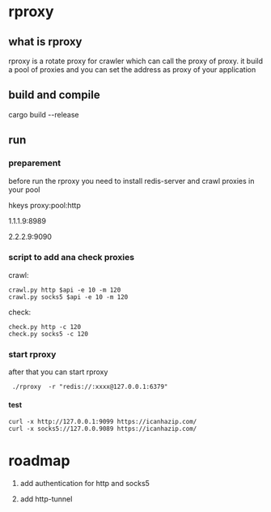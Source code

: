 # rproxy

## what is rproxy 
rproxy is a rotate proxy for crawler which can call the proxy of proxy.
it build a pool of proxies and you can set the address as proxy of your application 

## build and compile 
cargo build --release

## run

### preparement
before run the rproxy you need to install redis-server and crawl proxies in your pool

hkeys proxy:pool:http

1.1.1.9:8989

2.2.2.9:9090

### script to add ana check proxies

crawl:

    crawl.py http $api -e 10 -m 120 
    crawl.py socks5 $api -e 10 -m 120

check:

    check.py http -c 120
    check.py socks5 -c 120

### start rproxy
after that you can start rproxy 
```shell script
 ./rproxy  -r "redis://:xxxx@127.0.0.1:6379"
```
#### test

```shell script
curl -x http://127.0.0.1:9099 https://icanhazip.com/
curl -x socks5://127.0.0.9089 https://icanhazip.com/
```

# roadmap

1. add authentication for http and socks5

2. add http-tunnel

